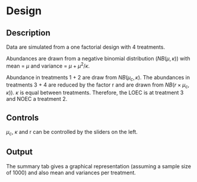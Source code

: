 # Design

## Description
Data are simulated from a one factorial design with 4 treatments.

Abundances are drawn from a negative binomial distribution ($NB(\mu, \kappa)$) with mean = $\mu$ and variance = $\mu + \mu^2 / \kappa$.

Abundance in treatments 1 + 2 are draw from $NB(\mu_c, \kappa)$.
The abundances in treatments 3 + 4 are reduced by the factor r and are drawn from $NB(r \times \mu_c, \kappa)$).
$\kappa$ is equal between treatments.
Therefore, the LOEC is at treatment 3 and NOEC a treatment 2.


## Controls
$\mu_c$, $\kappa$ and r can be controlled by the sliders on the left.



## Output

The summary tab gives a graphical representation (assuming a sample size of 1000) and also mean and variances per treatment.
